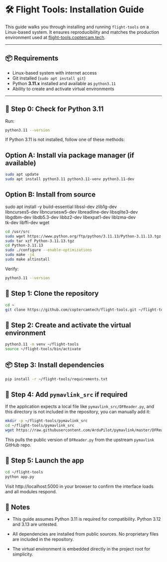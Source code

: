 # 🛠️ Flight Tools: Installation Guide

This guide walks you through installing and running `flight-tools` on a Linux-based system. It ensures reproducibility and matches the production environment used at [flight-tools.coptercam.tech](https://flight-tools.coptercam.tech).

---

## 📦 Requirements

- Linux-based system with internet access
- Git installed (`sudo apt install git`)
- Python **3.11.x** installed and available as `python3.11`
- Ability to create and activate virtual environments

---

## 🐍 Step 0: Check for Python 3.11

Run:

```bash
python3.11 --version
```
If Python 3.11 is not installed, follow one of these methods:

## Option A: Install via package manager (if available)

```bash
sudo apt update
sudo apt install python3.11 python3.11-venv python3.11-dev
```

## Option B: Install from source

sudo apt install -y build-essential libssl-dev zlib1g-dev \
libncurses5-dev libncursesw5-dev libreadline-dev libsqlite3-dev \
libgdbm-dev libdb5.3-dev libbz2-dev libexpat1-dev liblzma-dev \
tk-dev libffi-dev wget

```bash
cd /usr/src
sudo wget https://www.python.org/ftp/python/3.11.13/Python-3.11.13.tgz
sudo tar xzf Python-3.11.13.tgz
cd Python-3.11.13
sudo ./configure --enable-optimizations
sudo make -j4
sudo make altinstall
```

Verify:

```bash
python3.11 --version
```

## 📁 Step 1: Clone the repository

```bash
cd ~
git clone https://github.com/coptercamtech/flight-tools.git ~/flight-tools
```

## 🧪 Step 2: Create and activate the virtual environment

```bash
python3.11 -m venv ~/flight-tools
source ~/flight-tools/bin/activate
```

## 📦 Step 3: Install dependencies

```bash
pip install -r ~/flight-tools/requirements.txt
```

## 📂 Step 4: Add `pymavlink_src` if required
If the application expects a local file like `pymavlink_src/DFReader.py`, and this directory is not included in the repository, you can manually add it:

```bash
mkdir -p ~/flight-tools/pymavlink_src
cd ~/flight-tools/pymavlink_src
wget https://raw.githubusercontent.com/ArduPilot/pymavlink/master/DFReader.py
```
This pulls the public version of `DFReader.py` from the upstream `pymavlink` GitHub repo.

## 🚀 Step 5: Launch the app

```bash
cd ~/flight-tools
python app.py
```

Visit http://localhost:5000 in your browser to confirm the interface loads and all modules respond.

## 🧭 Notes

- This guide assumes Python 3.11 is required for compatibility. Python 3.12 and 3.13 are untested.

- All dependencies are installed from public sources. No proprietary files are included in the repository.

- The virtual environment is embedded directly in the project root for simplicity.







